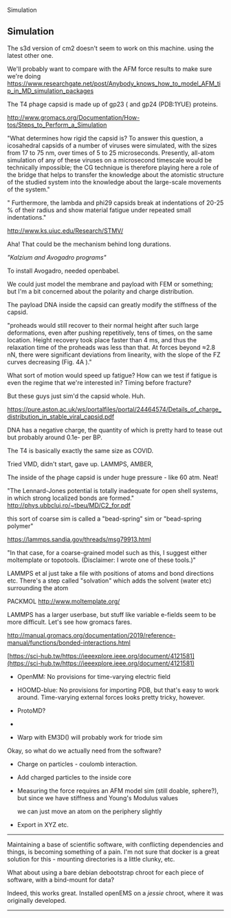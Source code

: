 Simulation

## Simulation

The s3d version of cm2 doesn't seem to work on this machine. using the latest other one.

We'll probably want to compare with the AFM force results to make sure we're doing 
https://www.researchgate.net/post/Anybody_knows_how_to_model_AFM_tip_in_MD_simulation_packages

The T4 phage capsid is made up of gp23 ( and gp24 (PDB:1YUE) proteins. 

http://www.gromacs.org/Documentation/How-tos/Steps_to_Perform_a_Simulation

"What determines how rigid the capsid is? To answer this question, a icosahedral capsids of a number of viruses were simulated, with the sizes from 17 to 75 nm, over times of 5 to 25 microseconds. Presently, all-atom simulation of any of these viruses on a microsecond timescale would be technically impossible; the CG technique is therefore playing here a role of the bridge that helps to transfer the knowledge about the atomistic structure of the studied system into the knowledge about the large-scale movements of the system."

" Furthermore, the lambda and phi29 capsids break at indentations of 20-25 % of their radius and show material fatigue under repeated small indentations."

http://www.ks.uiuc.edu/Research/STMV/

Aha! That could be the mechanism behind long durations. 

*"Kalzium and Avogadro programs"*

To install Avogadro, needed openbabel.

We could just model the membrane and payload with FEM or something; but I'm a bit concerned about the polarity and charge distribution.

The payload DNA inside the capsid can greatly modify the stiffness of the capsid.

"proheads would still recover to their normal height after such large deformations, even after pushing repetitively, tens of times, on the same location. Height recovery took place faster than 4 ms, and thus the relaxation time of the proheads was less than that. At forces beyond ≈2.8 nN, there were significant deviations from linearity, with the slope of the FZ curves decreasing (Fig. 4A )."

What sort of motion would speed up fatigue? How can we test if fatigue is even the regime that we're interested in? Timing before fracture?

But these guys just sim'd the capsid whole. Huh.

https://pure.aston.ac.uk/ws/portalfiles/portal/24464574/Details_of_charge_distribution_in_stable_viral_capsid.pdf

DNA has a negative charge, the quantity of which is pretty hard to tease out but probably around 0.1e- per BP.

The T4 is basically exactly the same size as COVID.

Tried VMD, didn't start, gave up. LAMMPS, AMBER, 

The inside of the phage capsid is under huge pressure - like 60 atm. Neat!

"The Lennard-Jones potential is totally inadequate for open shell systems,
in which strong localized bonds are formed."
http://phys.ubbcluj.ro/~tbeu/MD/C2_for.pdf

this sort of coarse sim is called a "bead-spring" sim or "bead-spring polymer"

https://lammps.sandia.gov/threads/msg79913.html

"In that case, for a coarse-grained model such as this, I suggest
either moltemplate or topotools.  (Disclaimer: I wrote one of these
tools.)"

LAMMPS et al just take a file with positions of atoms and bond directions etc. There's a step called "solvation" which adds the solvent (water etc) surrounding the atom

PACKMOL
http://www.moltemplate.org/

LAMMPS has a larger userbase, but stuff like variable e-fields seem to be more difficult. Let's see how gromacs fares.

http://manual.gromacs.org/documentation/2019/reference-manual/functions/bonded-interactions.html

[https://sci-hub.tw/https://ieeexplore.ieee.org/document/4121581](https://sci-hub.tw/https://ieeexplore.ieee.org/document/4121581)

- OpenMM: No provisions for time-varying electric field

- HOOMD-blue: No provisions for importing PDB, but that's easy to work around. Time-varying external forces looks pretty tricky, however.

- ProtoMD?

- 

- Warp with EM3D() will probably work for triode sim

Okay, so what do we actually need from the software?

- Charge on particles - coulomb interaction.

- Add charged particles to the inside core

- Measuring the force requires an AFM model sim (still doable, sphere?), but since we have stiffness and Young's Modulus values
  
  we can just move an atom on the periphery slightly 

- Export in XYZ etc.

---

Maintaining a base of scientific software, with conflicting dependencies and things, is becoming something of a pain. I'm not sure that docker is a great solution for this - mounting directories is a little clunky, etc. 

What about using a bare debian debootstrap chroot for each piece of software, with a bind-mount for data?

Indeed, this works great. Installed openEMS on a *jessie* chroot, where it was originally developed.

-----


